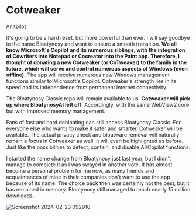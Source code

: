 # Cotweaker
Anitpilot

It's going to be a hard reset, but more powerful than ever. I will say goodbye to the name Bloatynosy and want to ensure a smooth transition. 
**We all know Microsoft's Copilot and its numerous siblings, with the integration of Cowriters into Notepad or Cocreator into the Paint app. Therefore, I thought of donating a new Cotweaker (or CoTweaker) to the family in the future, which will serve and control numerous aspects of Windows (even offline).** The app will receive numerous new Windows management functions similar to Microsoft's Copilot. Cotweaker's strength lies in its speed and its independence from permanent internet connectivity. 

The Bloatynosy Classic repo will remain available to us. **Cotweaker will pick up where BloatynosyAI left off**. Accordingly, with the same WebView2 core but with improved memory management. 

Fans of fast and hard debloating can still access Bloatynosy Classic. For everyone else who wants to make it safer and smarter, Cotweaker will be available. The actual privacy check and bloatware removal will naturally remain a focus in Cotweaker as well. It will even be highlighted as before. Just like the possibilities to detect, contain, and disable AI/Copilot functions. 

I started the name change from Bloatynosy just last year, but I didn't manage to complete it as I was swayed in another vote. It has almost become a personal problem for me now, as many friends and acquaintances of mine in their companies don't want to use the app because of its name. The choice back then was certainly not the best, but it has remained in memory. Bloatynosy still managed to reach nearly 15 million downloads.

![Screenshot 2024-02-23 092910](https://github.com/builtbybel/Cotweaker/assets/57478606/22583640-587a-40a2-9ae6-114b7e5f613f)

